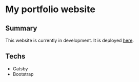 # My portfolio website

## Summary

This website is currently in development. It is deployed [here](https://antoinerr.github.io/portfolio-website/).

## Techs

* Gatsby
* Bootstrap